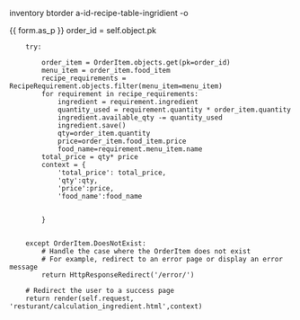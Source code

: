 inventory btorder a-id-recipe-table-ingridient -o

 {{ form.as_p }}
 order_id = self.object.pk
        
        try:
            
            order_item = OrderItem.objects.get(pk=order_id)
            menu_item = order_item.food_item
            recipe_requirements = RecipeRequirement.objects.filter(menu_item=menu_item)
            for requirement in recipe_requirements:
                ingredient = requirement.ingredient
                quantity_used = requirement.quantity * order_item.quantity
                ingredient.available_qty -= quantity_used
                ingredient.save()
                qty=order_item.quantity
                price=order_item.food_item.price
                food_name=requirement.menu_item.name
            total_price = qty* price
            context = {
                'total_price': total_price,
                'qty':qty,
                'price':price,
                'food_name':food_name
               
               
            }
                

        except OrderItem.DoesNotExist:
            # Handle the case where the OrderItem does not exist
            # For example, redirect to an error page or display an error message
            return HttpResponseRedirect('/error/')
        
        # Redirect the user to a success page
        return render(self.request, 'resturant/calculation_ingredient.html',context) 
    
    